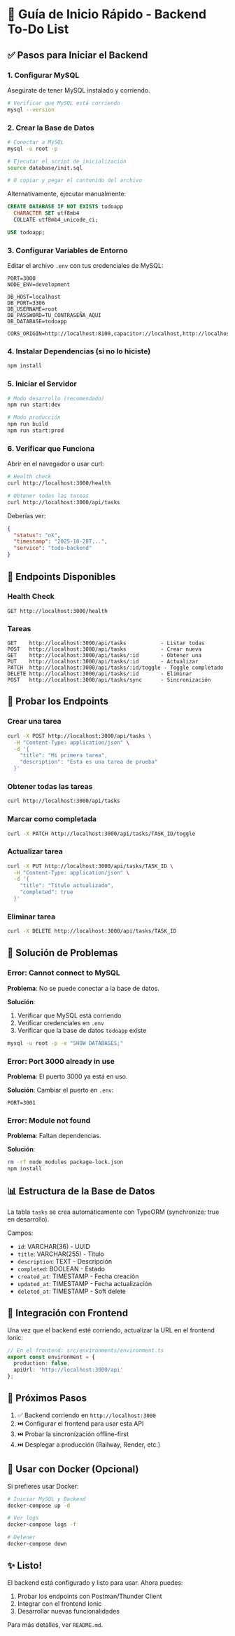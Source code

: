 # 🚀 Guía de Inicio Rápido - Backend To-Do List

## ✅ Pasos para Iniciar el Backend

### 1. Configurar MySQL

Asegúrate de tener MySQL instalado y corriendo.

```bash
# Verificar que MySQL está corriendo
mysql --version
```

### 2. Crear la Base de Datos

```bash
# Conectar a MySQL
mysql -u root -p

# Ejecutar el script de inicialización
source database/init.sql

# O copiar y pegar el contenido del archivo
```

Alternativamente, ejecutar manualmente:

```sql
CREATE DATABASE IF NOT EXISTS todoapp 
  CHARACTER SET utf8mb4 
  COLLATE utf8mb4_unicode_ci;

USE todoapp;
```

### 3. Configurar Variables de Entorno

Editar el archivo `.env` con tus credenciales de MySQL:

```env
PORT=3000
NODE_ENV=development

DB_HOST=localhost
DB_PORT=3306
DB_USERNAME=root
DB_PASSWORD=TU_CONTRASEÑA_AQUI
DB_DATABASE=todoapp

CORS_ORIGIN=http://localhost:8100,capacitor://localhost,http://localhost
```

### 4. Instalar Dependencias (si no lo hiciste)

```bash
npm install
```

### 5. Iniciar el Servidor

```bash
# Modo desarrollo (recomendado)
npm run start:dev

# Modo producción
npm run build
npm run start:prod
```

### 6. Verificar que Funciona

Abrir en el navegador o usar curl:

```bash
# Health check
curl http://localhost:3000/health

# Obtener todas las tareas
curl http://localhost:3000/api/tasks
```

Deberías ver:

```json
{
  "status": "ok",
  "timestamp": "2025-10-28T...",
  "service": "todo-backend"
}
```

## 📡 Endpoints Disponibles

### Health Check
```
GET http://localhost:3000/health
```

### Tareas
```
GET    http://localhost:3000/api/tasks           - Listar todas
POST   http://localhost:3000/api/tasks           - Crear nueva
GET    http://localhost:3000/api/tasks/:id       - Obtener una
PUT    http://localhost:3000/api/tasks/:id       - Actualizar
PATCH  http://localhost:3000/api/tasks/:id/toggle - Toggle completado
DELETE http://localhost:3000/api/tasks/:id       - Eliminar
POST   http://localhost:3000/api/tasks/sync      - Sincronización
```

## 🧪 Probar los Endpoints

### Crear una tarea

```bash
curl -X POST http://localhost:3000/api/tasks \
  -H "Content-Type: application/json" \
  -d '{
    "title": "Mi primera tarea",
    "description": "Esta es una tarea de prueba"
  }'
```

### Obtener todas las tareas

```bash
curl http://localhost:3000/api/tasks
```

### Marcar como completada

```bash
curl -X PATCH http://localhost:3000/api/tasks/TASK_ID/toggle
```

### Actualizar tarea

```bash
curl -X PUT http://localhost:3000/api/tasks/TASK_ID \
  -H "Content-Type: application/json" \
  -d '{
    "title": "Título actualizado",
    "completed": true
  }'
```

### Eliminar tarea

```bash
curl -X DELETE http://localhost:3000/api/tasks/TASK_ID
```

## 🔧 Solución de Problemas

### Error: Cannot connect to MySQL

**Problema**: No se puede conectar a la base de datos.

**Solución**:
1. Verificar que MySQL está corriendo
2. Verificar credenciales en `.env`
3. Verificar que la base de datos `todoapp` existe

```bash
mysql -u root -p -e "SHOW DATABASES;"
```

### Error: Port 3000 already in use

**Problema**: El puerto 3000 ya está en uso.

**Solución**: Cambiar el puerto en `.env`:

```env
PORT=3001
```

### Error: Module not found

**Problema**: Faltan dependencias.

**Solución**:

```bash
rm -rf node_modules package-lock.json
npm install
```

## 📊 Estructura de la Base de Datos

La tabla `tasks` se crea automáticamente con TypeORM (synchronize: true en desarrollo).

Campos:
- `id`: VARCHAR(36) - UUID
- `title`: VARCHAR(255) - Título
- `description`: TEXT - Descripción
- `completed`: BOOLEAN - Estado
- `created_at`: TIMESTAMP - Fecha creación
- `updated_at`: TIMESTAMP - Fecha actualización
- `deleted_at`: TIMESTAMP - Soft delete

## 🔄 Integración con Frontend

Una vez que el backend esté corriendo, actualizar la URL en el frontend Ionic:

```typescript
// En el frontend: src/environments/environment.ts
export const environment = {
  production: false,
  apiUrl: 'http://localhost:3000/api'
};
```

## 📝 Próximos Pasos

1. ✅ Backend corriendo en `http://localhost:3000`
2. ⏭️ Configurar el frontend para usar esta API
3. ⏭️ Probar la sincronización offline-first
4. ⏭️ Desplegar a producción (Railway, Render, etc.)

## 🐳 Usar con Docker (Opcional)

Si prefieres usar Docker:

```bash
# Iniciar MySQL y Backend
docker-compose up -d

# Ver logs
docker-compose logs -f

# Detener
docker-compose down
```

## ✨ Listo!

El backend está configurado y listo para usar. Ahora puedes:

1. Probar los endpoints con Postman/Thunder Client
2. Integrar con el frontend Ionic
3. Desarrollar nuevas funcionalidades

Para más detalles, ver `README.md`.
